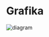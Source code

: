 # Grafika
![diagram](https://user-images.githubusercontent.com/23476070/46971473-57c8b300-d0bc-11e8-867f-46c5cf5a7848.png)

